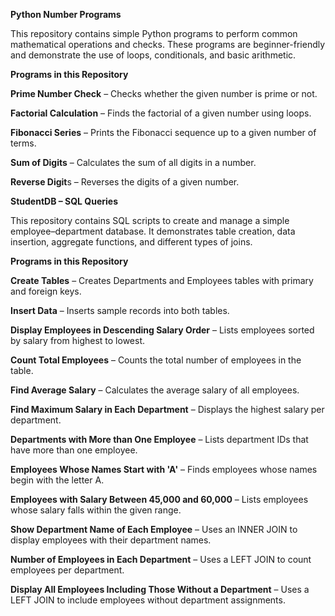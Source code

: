 **Python Number Programs**

This repository contains simple Python programs to perform common mathematical operations and checks.
These programs are beginner-friendly and demonstrate the use of loops, conditionals, and basic arithmetic.

**Programs in this Repository**

**Prime Number Check** – Checks whether the given number is prime or not.

**Factorial Calculation** – Finds the factorial of a given number using loops.

**Fibonacci Series** – Prints the Fibonacci sequence up to a given number of terms.

**Sum of Digits** – Calculates the sum of all digits in a number.

**Reverse Digit**s – Reverses the digits of a given number.


**StudentDB – SQL Queries**

This repository contains SQL scripts to create and manage a simple employee–department database.
It demonstrates table creation, data insertion, aggregate functions, and different types of joins.

**Programs in this Repository**

**Create Tables** – Creates Departments and Employees tables with primary and foreign keys.

**Insert Data** – Inserts sample records into both tables.

**Display Employees in Descending Salary Order** – Lists employees sorted by salary from highest to lowest.

**Count Total Employees** – Counts the total number of employees in the table.

**Find Average Salary** – Calculates the average salary of all employees.

**Find Maximum Salary in Each Department** – Displays the highest salary per department.

**Departments with More than One Employee** – Lists department IDs that have more than one employee.

**Employees Whose Names Start with 'A'** – Finds employees whose names begin with the letter A.

**Employees with Salary Between 45,000 and 60,000** – Lists employees whose salary falls within the given range.

**Show Department Name of Each Employee** – Uses an INNER JOIN to display employees with their department names.

**Number of Employees in Each Department** – Uses a LEFT JOIN to count employees per department.

**Display All Employees Including Those Without a Department** – Uses a LEFT JOIN to include employees without department assignments.

